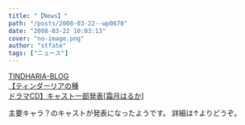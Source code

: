 ```yaml
---
title: "【News】"
path: "/posts/2008-03-22--wp0678"
date: "2008-03-22 10:03:13"
cover: "no-image.png"
author: "stfate"
tags: ["ニュース"]
---
```


<style type="text/css">
<!--
p {white-space: pre-wrap};
-->
</style>

<a class="topics" href="http://tindharia.jugem.jp/" target="_blank">TINDHARIA-BLOG 【ティンダーリアの種 ドラマCD】キャスト一部発表</a><span class="junre">[<a href="http://shimotsukin.com/" target="_blank">霜月はるか</a>]</span>
<div class="news">主要キャラ？のキャストが発表になったようです。
詳細は↑よりどうぞ。</div>
